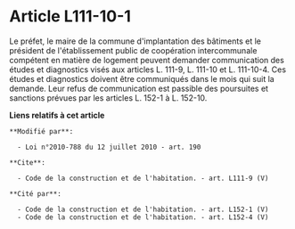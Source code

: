 # Article L111-10-1

Le préfet, le maire de la commune d'implantation des bâtiments et le président de l'établissement public de coopération
intercommunale compétent en matière de logement peuvent demander communication des études et diagnostics visés aux articles
L. 111-9, L. 111-10 et L. 111-10-4. Ces études et diagnostics doivent être communiqués dans le mois qui suit la demande. Leur
refus de communication est passible des poursuites et sanctions prévues par les articles L. 152-1 à L. 152-10.

**Liens relatifs à cet article**

	**Modifié par**:

	  - Loi n°2010-788 du 12 juillet 2010 - art. 190

	**Cite**:

	  - Code de la construction et de l'habitation. - art. L111-9 (V)

	**Cité par**:

	  - Code de la construction et de l'habitation. - art. L152-1 (V)
	  - Code de la construction et de l'habitation. - art. L152-4 (V)

